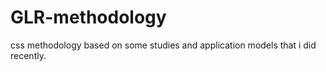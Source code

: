 # GLR-methodology
css methodology based on some studies and application models that i did recently.
